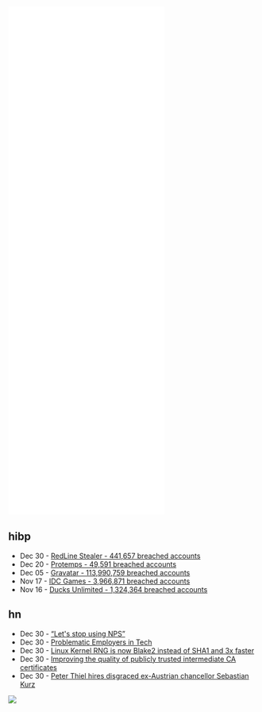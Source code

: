 ![Metrics](https://raw.githubusercontent.com/phixion/phixion/master/metrics.svg)

## hibp

<!--
for https://github.com/phixion/phixion/blob/main/.github/workflows/feeds.yml
-->
<!--START_SECTION:haveibeenpwnd-->
- Dec 30 - [RedLine Stealer - 441,657 breached accounts](https://haveibeenpwned.com/PwnedWebsites#RedLineStealer)
- Dec 20 - [Protemps - 49,591 breached accounts](https://haveibeenpwned.com/PwnedWebsites#Protemps)
- Dec 05 - [Gravatar - 113,990,759 breached accounts](https://haveibeenpwned.com/PwnedWebsites#Gravatar)
- Nov 17 - [IDC Games - 3,966,871 breached accounts](https://haveibeenpwned.com/PwnedWebsites#IDCGames)
- Nov 16 - [Ducks Unlimited - 1,324,364 breached accounts](https://haveibeenpwned.com/PwnedWebsites#DucksUnlimited)
<!--END_SECTION:haveibeenpwnd-->

## hn

<!--
for https://github.com/phixion/phixion/blob/main/.github/workflows/feeds.yml
-->
<!--START_SECTION:hn-->
- Dec 30 - [“Let's stop using NPS”](https://cranberryblog.substack.com/p/lets-stop-using-nps)
- Dec 30 - [Problematic Employers in Tech](https://www.beginningwithi.com/2021/12/30/problematic-employers-in-tech/)
- Dec 30 - [Linux Kernel RNG is now Blake2 instead of SHA1 and 3x faster](https://twitter.com/FiloSottile/status/1476698207413493766)
- Dec 30 - [Improving the quality of publicly trusted intermediate CA certificates](https://blog.mozilla.org/security/2021/12/09/improved-quality-of-intermediate-certificates-with-enhanced-oversight-and-automation/)
- Dec 30 - [Peter Thiel hires disgraced ex-Austrian chancellor Sebastian Kurz](https://nypost.com/2021/12/30/peter-thiel-hires-disgraced-ex-austrian-chancellor-sebastian-kurz/)
<!--END_SECTION:hn-->

<!--
for https://yhype.me
-->
![](https://hit.yhype.me/github/profile?user_id=13013670)
